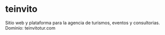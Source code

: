 # teinvito
Sitio web y plataforma para la agencia de turismos, eventos y consultorias. Dominio: teinvitotur.com
